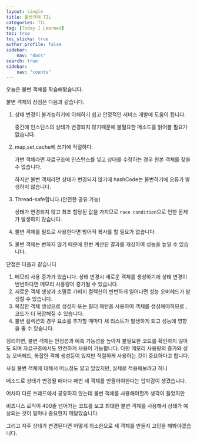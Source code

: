 ```yaml
---
layout: single
title: 불변객체 TIL
categories: TIL
tag: [Today I Learned]
toc: true
toc_sticky: true
author_profile: false
sidebar:
    nav: "docs"
search: true
sidebar:
    nav: "counts"
---
```




 오늘은 불변 객체를 학습해봤습니다.

불변 객체의 장점은 다음과 같습니다.

1. 상태 변경이 불가능하기에 이해하기 쉽고 안정적인 서비스 개발에 도움이 됩니다.

   중간에 인스턴스의 상태가 변경되지 않기때문에 불필요한 메소드를 읽어볼 필요가 없습니다.

2. map,set,cache에 쓰기에 적절하다.

   가변 객체라면 자료구조에 인스턴스를 넣고 상태를 수정하는 경우 원본 객체를 찾을 수 없습니다.

   하지만 불변 객체라면 상태가 변경되지 않기에 hashCode는 불변하기에 오류가 발생하지 않습니다.

3. Thread-safe합니다.(안전한 공유 가능)

   상태가 변경되지 않고 최초 할당된 값을 가지므로 `race condition`으로 인한 문제가 발생하지 않습니다.

4. 불변 객체를 필드로 사용한다면 방어적 복사를 할 필요가 없습니다.

5. 불변 객체는 변하지 않기 때문에 한번 계산된 결과를 캐싱하여 성능을 높일 수 있습니다.



단점은 다음과 같습니다

1. 메모리 사용 증가가 있습니다. 상태 변경시 새로운 객체를 생성하기에 상태 변경이 빈번하다면 메모리 사용량이 증가될 수 있습니다.
2. 새로운 객체 생성과 소멸로 가비지 컬렉션이 빈번하게 일어나면 성능 오버헤드가 발생할 수 있습니다.
3. 복잡한 객체 생성으로 생성자 또는 필더 패턴을 사용하여 객체를 생성해야하므로 , 코드가 더 복잡해질 수 있습니다.
4. 불변 컬렉션의 경우 요소를 추가할 때마다 새 리스트가 발생하게 되고 성능에 영향을 줄 수 있습니다.



정리하면, 불변 객체는 안정성과 예측 가능성을 높아져 불필요한 코드를 확인하지 않아도 되며 자료구조에서도 안전하게 사용이 가능합니다. 다만 메모리 사용량의 증가와 성능 오버헤드, 복잡한 객체 생성등이 있지만 적절하게 사용하는  것이 중요하다고 합니다.



사실 불변 객체에 대해서 어느정도 알고 있었지만, 실제로 적용해보려고 하니 

메소드로 상태가 변경될 때마다 매번 새 객체를 만들어야한다는 압박감이 생겼습니다.

어차피 다른 쓰레드에서 공유하지 않는데 불변 객체를 사용해야할까 생각이 들었지만

비즈니스 로직이 400줄 넘어가는 코드를 보고 최대한 불변 객체를 사용해서 상태가 예상되는 것이 얼마나 중요한지 깨달았습니다.



그리고 자주 상태가 변경된다면 어떻게 최소한으로 새 객체를 만들지 고민을 해봐야겠습니다.
